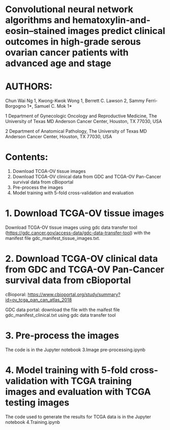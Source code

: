 # Convolutional neural network algorithms and hematoxylin-and-eosin–stained images predict clinical outcomes in high-grade serous ovarian cancer patients with advanced age and stage

# AUTHORS:
Chun Wai Ng 1, Kwong-Kwok Wong 1, Berrett C. Lawson 2, Sammy Ferri-Borgogno 1*, Samuel C. Mok 1*

1 Department of Gynecologic Oncology and Reproductive Medicine, The University of Texas MD Anderson Cancer Center, Houston, TX 77030, USA

2 Department of Anatomical Pathology, The University of Texas MD Anderson Cancer Center, Houston, TX 77030, USA

# Contents:

1. Download TCGA-OV tissue images
2. Download TCGA-OV clinical data from GDC and TCGA-OV Pan-Cancer survival data from cBioportal
3. Pre-process the images
4. Model training with 5-fold cross-validation and evaluation


# 1. Download TCGA-OV tissue images

Download TCGA-OV tissue images using gdc data transfer tool (https://gdc.cancer.gov/access-data/gdc-data-transfer-tool) with the manifest file gdc_manifest_tissue_images.txt.

# 2. Download TCGA-OV clinical data from GDC and TCGA-OV Pan-Cancer survival data from cBioportal

cBioporal: https://www.cbioportal.org/study/summary?id=ov_tcga_pan_can_atlas_2018

GDC data portal: download the file with the maifest file gdc_manifest_clinical.txt using gdc data transfer tool

# 3. Pre-process the images

The code is in the Jupyter notebook 3.Image pre-processing.ipynb

# 4. Model training with 5-fold cross-validation with TCGA training images and evaluation with TCGA testing images

The code used to generate the results for TCGA data is in the Jupyter notebook 4.Training.ipynb
